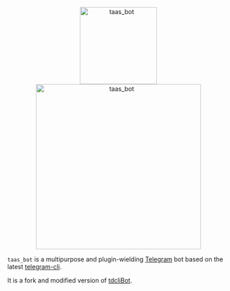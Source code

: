<p align="center"><img src="http://i.imgur.com/MkEyPXf.png" width="175" alt="taas_bot" title="taas_bot"><img src="http://i.imgur.com/TG0O5fp.png" width="375" alt="taas_bot" title="taas_bot">


`taas_bot` is a multipurpose and plugin-wielding [Telegram](https://telegram.org/) bot based on the latest [telegram-cli](https://valtman.name/telegram-cli).

It is a fork and modified version of [tdcliBot](https://github.com/rizaumami/tdcliBot).
